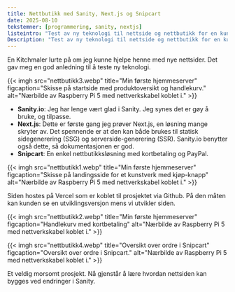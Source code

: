 ```yaml
---
title: Nettbutikk med Sanity, Next.js og Snipcart
date: 2025-08-10
tekstemner: [programmering, sanity, nextjs]
listeintro: "Test av ny teknologi til nettside og nettbutikk for en kunstner."
Description: "Test av ny teknologi til nettside og nettbutikk for en kunstner."
---
```


En Kitchmaler lurte på om jeg kunne hjelpe henne med nye nettsider. Det gav meg en god anledning til å teste ny teknologi.

{{< imgh src="nettbutikk3.webp" title="Min første hjemmeserver" figcaption="Skisse på startside med produktoversikt og handlekurv." alt="Nærbilde av Raspberry Pi 5 med nettverkskabel koblet i." >}}

- **Sanity.io**: Jeg har lenge vært glad i Sanity. Jeg synes det er gøy å bruke, og tilpasse.
- **Next.js**: Dette er første gang jeg prøver Next.js, en løsning mange skryter av. Det spennende er at den kan både brukes til statisk sidegenerering (SSG) og serverside-generering (SSR). Sanity.io benytter også dette, så dokumentasjonen er god.
- **Snipcart**: En enkel nettbutikksløsning med kortbetaling og PayPal.

{{< imgh src="nettbutikk1.webp" title="Min første hjemmeserver" figcaption="Skisse på landingsside for et kunstverk med kjøp-knapp" alt="Nærbilde av Raspberry Pi 5 med nettverkskabel koblet i." >}}

Siden hostes på Vercel som er koblet til prosjektet via Github. På den måten kan kunden se en utviklingsversjon mens vi utvikler siden.

{{< imgh src="nettbutikk2.webp" title="Min første hjemmeserver" figcaption="Handlekurv med kortbetaling" alt="Nærbilde av Raspberry Pi 5 med nettverkskabel koblet i." >}}

{{< imgh src="nettbutikk4.webp" title="Oversikt over ordre i Snipcart" figcaption="Oversikt over ordre i Snipcart." alt="Nærbilde av Raspberry Pi 5 med nettverkskabel koblet i." >}}

Et veldig morsomt prosjekt. Nå gjenstår å lære hvordan nettsiden kan bygges ved endringer i Sanity.
